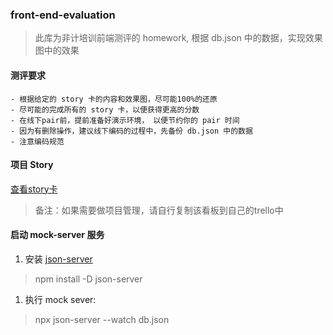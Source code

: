 ### front-end-evaluation

> 此库为非计培训前端测评的 homework, 根据 db.json 中的数据，实现效果图中的效果

#### 测评要求
    - 根据给定的 story 卡的内容和效果图，尽可能100%的还原
    - 尽可能的完成所有的 story 卡，以便获得更高的分数
    - 在线下pair前，提前准备好演示环境， 以便节约你的 pair 时间
    - 因为有删除操作，建议线下编码的过程中，先备份 db.json 中的数据
    - 注意编码规范

#### 项目 Story

[查看story卡](https://trello.com/invite/b/V4iT85Es/f2db24c52497ac0bf90addc758a1601d/%E9%9D%9E%E8%AE%A1%E5%9F%B9%E8%AE%AD%E5%89%8D%E7%AB%AF%E6%B5%8B%E8%AF%84-homework)

> 备注：如果需要做项目管理，请自行复制该看板到自己的trello中

#### 启动 mock-server 服务

1. 安装 [json-server](https://github.com/typicode/json-server)
> npm install -D json-server

1. 执行 mock sever:
> npx json-server --watch db.json

